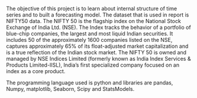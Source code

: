 The objective of this project is to learn about internal structure of time series and to built a forecasting model. 
The dataset that is used in report is NIFTY50 data. The NIFTY 50 is the flagship index on the National Stock Exchange of India Ltd. (NSE). The Index tracks the behavior of a portfolio of blue-chip companies, the largest and most liquid Indian securities. It includes 50 of the approximately 1600 companies listed on the NSE, captures approximately 65% of its float-adjusted market capitalization and is a true reflection of the Indian stock market.
The NIFTY 50 is owned and managed by NSE Indices Limited (formerly known as India Index Services & Products Limited-IISL), India’s first specialized company focused on an index as a core product.

The programming language used is python and libraries are pandas, Numpy, matplotlib, Seaborn, Scipy and StatsModels.

